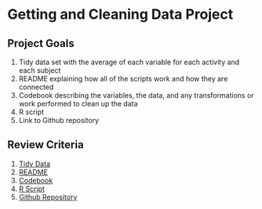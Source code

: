 # Getting and Cleaning Data Project

## Project Goals
1. Tidy data set with the average of each variable for each activity and each subject
2. README explaining how all of the scripts work and how they are connected
3. Codebook describing the variables, the data, and any transformations or work performed to clean up the data
4. R script
5. Link to Github repository

## Review Criteria
1. [Tidy Data](https://github.com/mremaley/GettingCleaningDataProject/blob/master/tidyData.txt)
2. [README](https://github.com/mremaley/GettingCleaningDataProject/edit/master/README.md)
3. [Codebook](https://github.com/mremaley/GettingCleaningDataProject/blob/master/Codebook.md)
4. [R Script](https://github.com/mremaley/GettingCleaningDataProject/blob/master/run_analysis.R)
5. [Github Repository](https://github.com/mremaley/GettingCleaningDataProject) 
